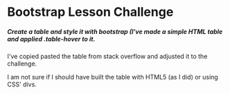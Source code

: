 # Bootstrap Lesson Challenge

##### Create a table and style it with bootstrap (I've made a simple HTML table and applied .table-hover to it.

I've copied pasted the table from stack overflow and adjusted it to the challenge.

I am not sure if I should have built the table with HTML5 (as I did) or using CSS' divs.

